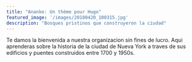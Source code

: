 ```yaml
---
title: "Ananke: Un thème pour Hugo"
featured_image: '/images/20180420_100315.jpg'
description: "Bosques pristinos que construyeron la ciudad"
---
```

Te damos la bienvenida a nuestra organizacion sin fines de lucro. Aqui aprenderas sobre la historia de la ciudad de Nueva York a traves de sus edificios y puentes construidos entre 1700 y 1950s.
